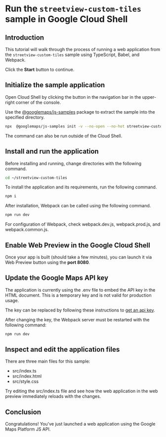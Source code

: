 # Run the `streetview-custom-tiles` sample in Google Cloud Shell

<walkthrough-tutorial-duration duration="10"/>

## Introduction

This tutorial will walk through the process of running a web application from
the `streetview-custom-tiles` sample using TypeScript, Babel, and Webpack.

Click the **Start** button to continue.

## Initialize the sample application

Open Cloud Shell by clicking the
<walkthrough-cloud-shell-icon></walkthrough-cloud-shell-icon> button in the
navigation bar in the upper-right corner of the console.

Use the [@googlemaps/js-samples](https://www.npmjs.com/package/@googlemaps/js-samples) package to 
extract the sample into the specified directory.

```bash
npx  @googlemaps/js-samples init -v --no-open --no-hot streetview-custom-tiles ~/streetview-custom-tiles
```

The command can also be run outside of the Cloud Shell.

## Install and run the application

Before installing and running, change directories with the following command.

```bash
cd ~/streetview-custom-tiles
```

To install the application and its requirements, run the following command.

```bash
npm i
```

After installation, Webpack can be called using the following command.

```bash
npm run dev
```

For configuration of Webpack, check
<walkthrough-editor-open-file filePath="streetview-custom-tiles/webpack.dev.js">webpack.dev.js</walkthrough-editor-open-file>,
<walkthrough-editor-open-file filePath="streetview-custom-tiles/webpack.prod.js">webpack.prod.js</walkthrough-editor-open-file>,
and
<walkthrough-editor-open-file filePath="streetview-custom-tiles/webpack.common.js">webpack.common.js</walkthrough-editor-open-file>.

## Enable Web Preview in the Google Cloud Shell

Once your app is built (should take a few minutes), you can launch it via
<walkthrough-spotlight-pointer target="cloudshell" spotlightId="devshell-web-preview-button">Web
Preview button</walkthrough-spotlight-pointer> using the **port 8080**.

## Update the Google Maps API key

The application is currently using the
<walkthrough-editor-open-file filePath="streetview-custom-tiles/.env">.env</walkthrough-editor-open-file>
file to embed the API key in the HTML document. This is a temporary key and is
not valid for production usage.

The key can be replaced by following these instructions to
[get an api key](https://developers.google.com/maps/documentation/javascript/get-api-key).

After changing the key, the Webpack server must be restarted with the following
command:

```bash
npm run dev
```

## Inspect and edit the application files

There are three main files for this sample:

*   <walkthrough-editor-open-file filePath="streetview-custom-tiles/src/index.ts">src/index.ts</walkthrough-editor-open-file>
*   <walkthrough-editor-open-file filePath="streetview-custom-tiles/src/index.html">src/index.html</walkthrough-editor-open-file>
*   <walkthrough-editor-open-file filePath="streetview-custom-tiles/src/style.css">src/style.css</walkthrough-editor-open-file>

Try editing the <walkthrough-editor-open-file filePath="streetview-custom-tiles/src/index.ts">src/index.ts</walkthrough-editor-open-file> file and see how the web application in the web preview immediately reloads with the changes.

## Conclusion

<walkthrough-conclusion-trophy></walkthrough-conclusion-trophy>

Congratulations! You've just launched a web application using the Google Maps
Platform JS API.
